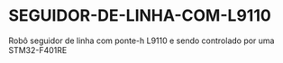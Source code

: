 # SEGUIDOR-DE-LINHA-COM-L9110
Robô seguidor de linha com ponte-h L9110 e sendo controlado por uma STM32-F401RE
